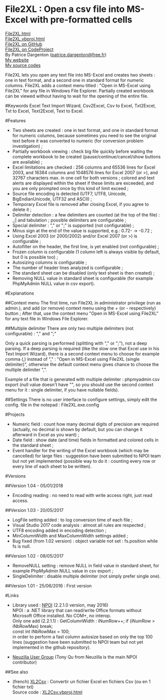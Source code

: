 # File2XL : Open a csv file into MS-Excel with pre-formatted cells

[File2XL.html](http://patrice.dargenton.free.fr/CodesSources/File2XL.html)  
[File2XL.vbproj.html](http://patrice.dargenton.free.fr/CodesSources/File2XL.vbproj.html)  
[File2XL on GitHub](https://github.com/PatriceDargenton/File2XL)  
[File2XL on CodeProject](https://www.codeproject.com/Tips/1108923/File-XL-Open-a-csv-file-into-MS-Excel-with-pre-for)  
By Patrice Dargenton (patrice.dargenton@free.fr)  
[My website](http://patrice.dargenton.free.fr/index.html)  
[My source codes](http://patrice.dargenton.free.fr/CodesSources/index.html)  

File2XL lets you open any text file into MS-Excel and creates two sheets : one in text format, and a second one in standard format for numeric columns. File2XL adds a context menu titled : "Open in MS-Excel using File2XL" for any file in Windows File Explorer. Partially created workbook can be viewed without having to wait for the opening of the entire file.

#Keywords
Excel Text Import Wizard, Csv2Excel, Csv to Excel, Txt2Excel, Txt to Excel, Text2Excel, Text to Excel.

#Features
- Two sheets are created : one in text format, and one in standard format for numeric columns, because sometimes you need to see the original text before it was converted to numeric (for conversion problem investigation) ;
- Partially workbook viewing : check big file quickly before waiting the complete workbook to be created (pause/continue/cancel/show buttons are available) ;
- Excel limitations are checked : 256 columns and 65536 lines for Excel 2003, and 16384 columns and 1048576 lines for Excel 2007 (or >), and 32767 characters max. in one cell for both versions ; colored and text alerts are displayed within the sheet if these limits are exceeded, and you are only prompted once by this kind of limit exceed ;
- Source file encoding is detected (UTF7, UTF8, Unicode, BigEndianUnicode, UTF32 and ASCII) ;
- Temporary Excel file is removed after closing Excel, if you agree to delete it ;
- Delimiter detection : a few delimiters are counted (at the top of the file) : ,;| and tabulation ; possible delimiters are configurable ;
- Special delimiter : "," or ";" is supported (not configurable) ;
- Minus sign at the end of the value is supported, e.g.: 0.72- -> -0.72 ;
- Using Excel 2003 (or 2000/2002) and/or Excel 2007 (or >) is configurable ;
- Autofilter on the header, the first line, is yet enabled (not configurable) ;
- Frozen column is configurable (1 column left is always visible by default, but 0 is possible too) ;
- Autosizing columns is configurable ;
- The number of header lines analyzed is configurable ;
- The standard sheet can be disabled (only text sheet is then created) ;
- Removing NULL value in standard sheet is configurable (for example PhpMyAdmin NULL value in csv export).

#Explanations

##Context menu
The first time, run File2XL in administrator privilege (run as admin.), and add (or remove) context menu using the + (or - respectively) button ;
After that, use the context menu "Open in MS-Excel using File2XL" for any text file in Windows File Explorer.

##Multiple delimiter
There are only two multiple delimiters (not configurable) : "," and ";"

Only a quick parsing is performed (splitting with "," or ";"), not a deep parsing. If a deep parsing is required (like the slow one that Excel use in his Text Import Wizard), there is a second context menu to choose for example comma (,) instead of "," : "Open in MS-Excel using File2XL (single delimiter)", otherwise the default context menu gives chance to choose the multiple delimiter ",".

Example of a file that is generated with multiple delimiter : phpmyadmin csv export (null value doesn't have "", so you should use the second context menu for it : single delimiter, if you have nullable fields).

##Settings
There is no user interface to configure settings, simply edit the config. file in the notepad : File2XL.exe.config


#Projects
- Numeric field : count how many decimal digits of precision are required (actually, no decimal is shown by default, but you can change it afterward in Excel as you want) ;
- Date field : show date (and time) fields in formatted and colored cells in the standard sheet ;
- Event handler for the writing of the Excel workbook (which may be cancelled) for large files : suggestion have been submitted to NPOI team but not yet implemented (possible way to do it : counting every row or every line of each sheet to be written).


#Versions

##Version 1.04 - 05/01/2018
- Encoding reading : no need to read with write access right, just read access.

##Version 1.03 - 20/05/2017
- LogFile setting added : to log conversion time of each file ;
- Visual Studio 2017 code analysis : almost all rules are respected ;
- UTF8 encoding added in encoding detection ;
- MinColumnWidth and MaxColumnWidth settings added ;
- Bug fixed (from 1.02 version) : object variable not set : fs.position while fs is null.


##Version 1.02 - 08/05/2017
- RemoveNULL setting : remove NULL in field value in standard sheet, for example PhpMyAdmin NULL value in csv export ;
- SingleDelimiter : disable multiple delimiter (not simply prefer single one).

##Version 1.01 - 25/06/2016 : First version


#Links
- Library used : [NPOI](https://github.com/tonyqus/npoi) (2.2.1.0 version, may 2016)  
  NPOI : a .NET library that can read/write Office formats without Microsoft Office installed. No COM+, no interop.  
  Only one add (2.2.1.1) : GetColumnWidth : iNumRow++; if (iNumRow > iNbRowMax) break;  
  const int iNbRowMax = 100;  
  in order to perform a fast column autosize based on only the top 100 lines (suggestion have been submitted to NPOI team but not yet implemented in the github repository).  

- [Neuzilla User Group](https://www.linkedin.com/groups/6655065) (Tony Qu from Neuzilla is the main NPOI contributor)


##See also
- (french) [XL2Csv](http://patrice.dargenton.free.fr/CodesSources/XL2Csv.html) : Convertir un fichier Excel en fichiers Csv (ou en 1 fichier txt)  
  Source code : [XL2Csv.vbproj.html](http://patrice.dargenton.free.fr/CodesSources/XL2Csv.vbproj.html)  